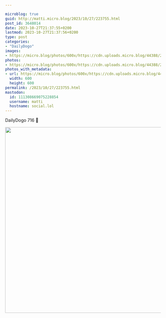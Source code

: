 ```yaml
---

microblog: true
guid: http://matti.micro.blog/2023/10/27/223755.html
post_id: 3648014
date: 2023-10-27T21:37:55+0200
lastmod: 2023-10-27T21:37:56+0200
type: post
categories:
- "DailyDogo"
images:
- https://micro.blog/photos/600x/https://cdn.uploads.micro.blog/44388/2023/d8878ee1bfdc43da82df620ffe2a9783.jpg
photos:
- https://micro.blog/photos/600x/https://cdn.uploads.micro.blog/44388/2023/d8878ee1bfdc43da82df620ffe2a9783.jpg
photos_with_metadata:
- url: https://micro.blog/photos/600x/https://cdn.uploads.micro.blog/44388/2023/d8878ee1bfdc43da82df620ffe2a9783.jpg
  width: 600
  height: 600
permalink: /2023/10/27/223755.html
mastodon:
  id: 111308669075228854
  username: matti
  hostname: social.lol
---
```

DailyDogo 716 🐶

<img src="/media/uploads/2023/d8878ee1bfdc43da82df620ffe2a9783.jpg" width="600" height="600" alt="" />
